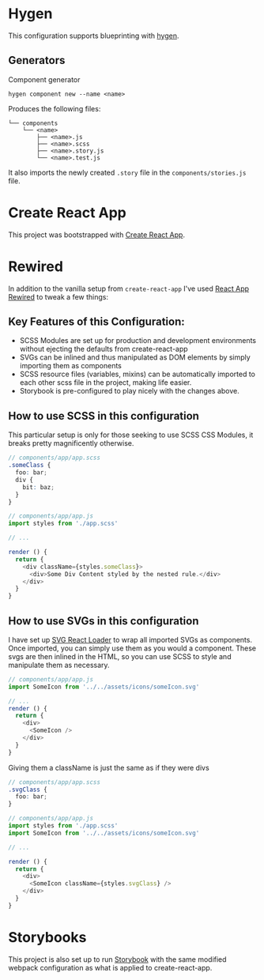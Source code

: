 # Hygen
This configuration supports blueprinting with [hygen](http://www.hygen.io/quick-start).

## Generators
Component generator
```
hygen component new --name <name>
```
Produces the following files:
```
└── components
    └── <name>
        ├── <name>.js
        ├── <name>.scss
        ├── <name>.story.js
        └── <name>.test.js
```
It also imports the newly created `.story` file in the `components/stories.js` file.

# Create React App
This project was bootstrapped with [Create React App](https://github.com/facebookincubator/create-react-app).

# Rewired
In addition to the vanilla setup from `create-react-app` I've used [React App Rewired](https://github.com/timarney/react-app-rewired) to tweak a few things:

## Key Features of this Configuration:
- SCSS Modules are set up for production and development environments without ejecting the defaults from create-react-app
- SVGs can be inlined and thus manipulated as DOM elements by simply importing them as components
- SCSS resource files (variables, mixins) can be automatically imported to each other scss file in the project, making life easier.
- Storybook is pre-configured to play nicely with the changes above.

## How to use SCSS in this configuration
This particular setup is only for those seeking to use SCSS CSS Modules, it breaks pretty magnificently otherwise.
```scss
// components/app/app.scss
.someClass {
  foo: bar;
  div {
    bit: baz;
  }
}
```
```js
// components/app/app.js
import styles from './app.scss'

// ...

render () {
  return {
    <div className={styles.someClass}>
      <div>Some Div Content styled by the nested rule.</div>
    </div>
  }
}
```

## How to use SVGs in this configuration
I have set up [SVG React Loader](https://github.com/jhamlet/svg-react-loader) to wrap all imported SVGs as components. Once imported, you can simply use them as you would a component. These svgs are then inlined in the HTML, so you can use SCSS to style and manipulate them as necessary.
```js
// components/app/app.js
import SomeIcon from '../../assets/icons/someIcon.svg'

// ...
render () {
  return {
    <div>
      <SomeIcon />
    </div>
  }
}
```

Giving them a className is just the same as if they were divs
```scss
// components/app/app.scss
.svgClass {
  foo: bar;
}
```
```js
// components/app/app.js
import styles from './app.scss'
import SomeIcon from '../../assets/icons/someIcon.svg'

// ...

render () {
  return {
    <div>
      <SomeIcon className={styles.svgClass} />
    </div>
  }
}
```

# Storybooks

This project is also set up to run [Storybook](https://github.com/storybooks/storybook) with the same modified webpack configuration as what is applied to create-react-app.